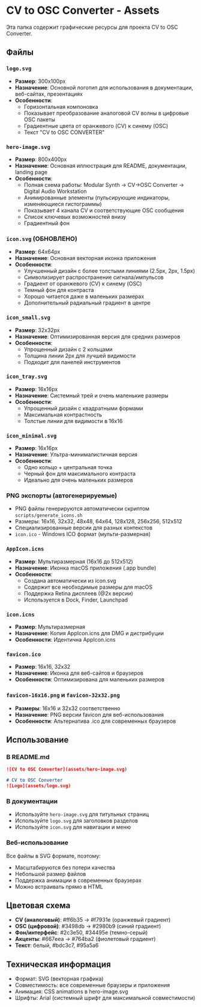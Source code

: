 # CV to OSC Converter - Assets

Эта папка содержит графические ресурсы для проекта CV to OSC Converter.

## Файлы

### `logo.svg`
- **Размер**: 300x100px
- **Назначение**: Основной логотип для использования в документации, веб-сайтах, презентациях
- **Особенности**: 
  - Горизонтальная компоновка
  - Показывает преобразование аналоговой CV волны в цифровые OSC пакеты
  - Градиентные цвета от оранжевого (CV) к синему (OSC)
  - Текст "CV to OSC CONVERTER"

### `hero-image.svg`
- **Размер**: 800x400px
- **Назначение**: Основная иллюстрация для README, документации, landing page
- **Особенности**:
  - Полная схема работы: Modular Synth → CV→OSC Converter → Digital Audio Workstation
  - Анимированные элементы (пульсирующие индикаторы, изменяющиеся гистограммы)
  - Показывает 4 канала CV и соответствующие OSC сообщения
  - Список ключевых возможностей внизу
  - Градиентный фон

### `icon.svg` (ОБНОВЛЕНО)
- **Размер**: 64x64px
- **Назначение**: Основная векторная иконка приложения
- **Особенности**:
  - Улучшенный дизайн с более толстыми линиями (2.5px, 2px, 1.5px)
  - Символизирует распространение сигнала/импульсов
  - Градиент от оранжевого (CV) к синему (OSC)
  - Темный фон для контраста
  - Хорошо читается даже в маленьких размерах
  - Дополнительный радиальный градиент в центре

### `icon_small.svg`
- **Размер**: 32x32px
- **Назначение**: Оптимизированная версия для средних размеров
- **Особенности**:
  - Упрощенный дизайн с 2 кольцами
  - Толщина линии 2px для лучшей видимости
  - Подходит для панелей инструментов

### `icon_tray.svg`
- **Размер**: 16x16px
- **Назначение**: Системный трей и очень маленькие размеры
- **Особенности**:
  - Упрощенный дизайн с квадратными формами
  - Максимальная контрастность
  - Толстые линии для видимости в 16x16

### `icon_minimal.svg`
- **Размер**: 16x16px
- **Назначение**: Ультра-минималистичная версия
- **Особенности**:
  - Одно кольцо + центральная точка
  - Черный фон для максимального контраста
  - Идеально для очень маленьких размеров

### PNG экспорты (автогенерируемые)
- PNG файлы генерируются автоматически скриптом `scripts/generate_icons.sh`
- Размеры: 16x16, 32x32, 48x48, 64x64, 128x128, 256x256, 512x512
- Специализированные версии для разных контекстов
- `icon.ico` - Windows ICO формат (мульти-размерная)

### `AppIcon.icns`
- **Размер**: Мультиразмерная (16x16 до 512x512)
- **Назначение**: Иконка macOS приложения (.app bundle)
- **Особенности**:
  - Создана автоматически из icon.svg
  - Содержит все необходимые размеры для macOS
  - Поддержка Retina дисплеев (@2x версии)
  - Используется в Dock, Finder, Launchpad

### `icon.icns`
- **Размер**: Мультиразмерная
- **Назначение**: Копия AppIcon.icns для DMG и дистрибуции
- **Особенности**: Идентична AppIcon.icns

### `favicon.ico`
- **Размер**: 16x16, 32x32
- **Назначение**: Иконка для веб-сайтов и браузеров
- **Особенности**: Оптимизирована для маленьких размеров

### `favicon-16x16.png` и `favicon-32x32.png`
- **Размеры**: 16x16 и 32x32 соответственно
- **Назначение**: PNG версии favicon для веб-использования
- **Особенности**: Альтернатива .ico для современных браузеров

## Использование

### В README.md
```markdown
![CV to OSC Converter](assets/hero-image.svg)

# CV to OSC Converter
![Logo](assets/logo.svg)
```

### В документации
- Используйте `hero-image.svg` для титульных страниц
- Используйте `logo.svg` для заголовков разделов
- Используйте `icon.svg` для навигации и меню

### Веб-использование
Все файлы в SVG формате, поэтому:
- Масштабируются без потери качества
- Небольшой размер файлов
- Поддержка анимации в современных браузерах
- Можно встраивать прямо в HTML

## Цветовая схема

- **CV (аналоговый)**: #ff6b35 → #f7931e (оранжевый градиент)
- **OSC (цифровой)**: #3498db → #2980b9 (синий градиент) 
- **Фон/интерфейс**: #2c3e50, #34495e (темно-серый)
- **Акценты**: #667eea → #764ba2 (фиолетовый градиент)
- **Текст**: белый, #bdc3c7, #95a5a6

## Техническая информация

- Формат: SVG (векторная графика)
- Совместимость: все современные браузеры и приложения
- Анимация: CSS animations в hero-image.svg
- Шрифты: Arial (системный шрифт для максимальной совместимости)
